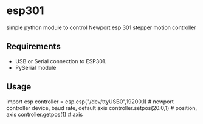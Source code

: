 # esp301
simple python module to control Newport esp 301 stepper motion controller

Requirements
-------------
 - USB or Serial connection to ESP301.
 - PySerial module

Usage
-----
import esp
controller = esp.esp("/dev/ttyUSB0",19200,1) # newport controller device, baud rate, default axis 
controller.setpos(20.0,1)  # position, axis
controller.getpos(1) # axis

